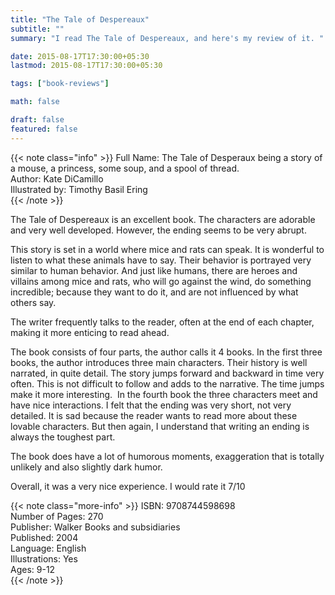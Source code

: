 ```yaml
---
title: "The Tale of Despereaux"
subtitle: ""
summary: "I read The Tale of Despereaux, and here's my review of it. "

date: 2015-08-17T17:30:00+05:30
lastmod: 2015-08-17T17:30:00+05:30

tags: ["book-reviews"]

math: false

draft: false
featured: false
---
```


{{< note class="info" >}}
Full Name: The Tale of Desperaux being a story of a mouse, a princess, some soup, and a spool of thread.  
Author: Kate DiCamillo  
Illustrated by: Timothy Basil Ering  
{{< /note >}}

The Tale of Despereaux is an excellent book. The characters are adorable and very well developed. However, the ending seems to be very abrupt.

This story is set in a world where mice and rats can speak. It is wonderful to listen to what these animals have to say. Their behavior is portrayed very similar to human behavior. And just like humans, there are heroes and villains among mice and rats, who will go against the wind, do something incredible; because they want to do it, and are not influenced by what others say.

The writer frequently talks to the reader, often at the end of each chapter, making it more enticing to read ahead.

The book consists of four parts, the author calls it 4 books. In the first three books, the author introduces three main characters. Their history is well narrated, in quite detail. The story jumps forward and backward in time very often. This is not difficult to follow and adds to the narrative. The time jumps make it more interesting. &nbsp;In the fourth book the three characters meet and have nice interactions. I felt that the ending was very short, not very detailed. It is sad because the reader wants to read more about these lovable characters. But then again, I understand that writing an ending is always the toughest part.

The book does have a lot of humorous moments, exaggeration that is totally unlikely and also slightly dark humor.

Overall, it was a very nice experience. I would rate it 7/10

{{< note class="more-info" >}}
ISBN: 9708744598698  
Number of Pages: 270  
Publisher: Walker Books and subsidiaries  
Published: 2004  
Language: English  
Illustrations: Yes  
Ages: 9-12  
{{< /note >}}